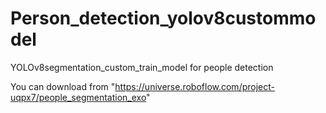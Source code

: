 # Person_detection_yolov8custommodel
YOLOv8segmentation_custom_train_model for people detection

You can download from "https://universe.roboflow.com/project-uqpx7/people_segmentation_exo"
